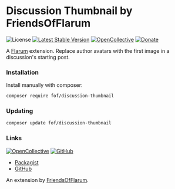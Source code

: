 # Discussion Thumbnail by FriendsOfFlarum

![License](https://img.shields.io/badge/license-MIT-blue.svg) [![Latest Stable Version](https://img.shields.io/packagist/v/fof/discussion-thumbnail.svg)](https://packagist.org/packages/fof/discussion-thumbnail) [![OpenCollective](https://img.shields.io/badge/opencollective-fof-blue.svg)](https://opencollective.com/fof/donate) [![Donate](https://img.shields.io/badge/donate-datitisev-important.svg)](https://datitisev.me/donate)

A [Flarum](http://flarum.org) extension. Replace author avatars with the first image in a discussion's starting post.

### Installation

Install manually with composer:

```sh
composer require fof/discussion-thumbnail
```

### Updating

```sh
composer update fof/discussion-thumbnail
```

### Links

[![OpenCollective](https://img.shields.io/badge/donate-friendsofflarum-44AEE5?style=for-the-badge&logo=open-collective)](https://opencollective.com/fof/donate) [![GitHub](https://img.shields.io/badge/donate-datitisev-ea4aaa?style=for-the-badge&logo=github)](https://datitisev.me/donate/github)

- [Packagist](https://packagist.org/packages/fof/discussion-thumbnail)
- [GitHub](https://github.com/FriendsOfFlarum/discussion-thumbnail)

An extension by [FriendsOfFlarum](https://github.com/FriendsOfFlarum).
